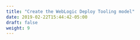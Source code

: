 ```yaml
---
title: "Create the WebLogic Deploy Tooling model"
date: 2019-02-22T15:44:42-05:00
draft: false
weight: 9
---
```

